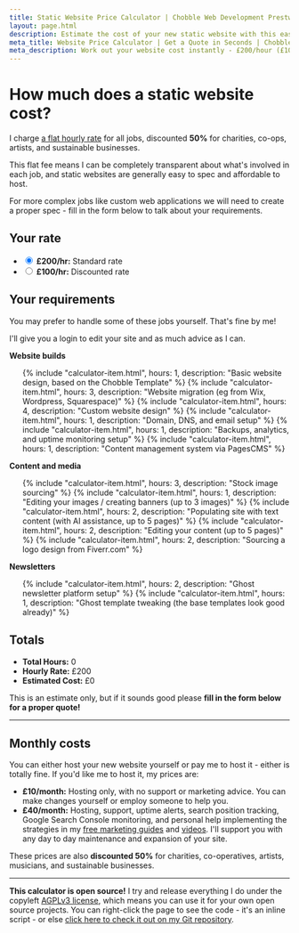 ```yaml
---
title: Static Website Price Calculator | Chobble Web Development Prestwich
layout: page.html
description: Estimate the cost of your new static website with this easy to use price calculator from Chobble. I charge a flat rate with no surprises.
meta_title: Website Price Calculator | Get a Quote in Seconds | Chobble
meta_description: Work out your website cost instantly - £200/hour (£100 for charities) - no hidden extras - includes design, migration, SEO setup - Manchester web developer
---
```


# How much does a static website cost?

I charge [a flat hourly rate](/prices/) for all jobs, discounted **50%** for charities, co-ops, artists, and sustainable businesses.

This flat fee means I can be completely transparent about what's involved in each job, and static websites are generally easy to spec and affordable to host.

For more complex jobs like custom web applications we will need to create a proper spec - fill in the form below to talk about your requirements.

## Your rate

<ul class="calculator-items">
  <li>
    <label>
      <input type="radio" name="rate" value="200" id="rate-standard" checked="true">
      <strong>£200/hr:</strong>
      Standard rate
    </label>
  </li>
  <li>
    <label>
      <input type="radio" name="rate" value="100" id="rate-discounted">
      <strong>£100/hr:</strong>
      Discounted rate
    </label>
  </li>
</ul>

## Your requirements

You may prefer to handle some of these jobs yourself. That's fine by me!

I'll give you a login to edit your site and as much advice as I can.

**Website builds**

<ul class="calculator-items">
  {% include "calculator-item.html", hours: 1, description: "Basic website design, based on the Chobble Template" %}
  {% include "calculator-item.html", hours: 3, description: "Website migration (eg from Wix, Wordpress, Squarespace)" %}
  {% include "calculator-item.html", hours: 4, description: "Custom website design" %}
  {% include "calculator-item.html", hours: 1, description: "Domain, DNS, and email setup" %}
  {% include "calculator-item.html", hours: 1, description: "Backups, analytics, and uptime monitoring setup" %}
  {% include "calculator-item.html", hours: 1, description: "Content management system via PagesCMS" %}
</ul>

**Content and media**

<ul class="calculator-items">
  {% include "calculator-item.html", hours: 3, description: "Stock image sourcing" %}
  {% include "calculator-item.html", hours: 1, description: "Editing your images / creating banners (up to 3 images)" %}
  {% include "calculator-item.html", hours: 2, description: "Populating site with text content (with AI assistance, up to 5 pages)" %}
  {% include "calculator-item.html", hours: 2, description: "Editing your content (up to 5 pages)" %}
  {% include "calculator-item.html", hours: 2, description: "Sourcing a logo design from Fiverr.com" %}
</ul>

**Newsletters**

<ul class="calculator-items">
  {% include "calculator-item.html", hours: 2, description: "Ghost newsletter platform setup" %}
  {% include "calculator-item.html", hours: 1, description: "Ghost template tweaking (the base templates look good already)" %}
</ul>

## Totals

- **Total Hours:** <output id="total-hours" for="">0</output>
- **Hourly Rate:** £<output id="hourly-rate" for="rate-standard rate-discounted">200</output>
- **Estimated Cost:** £<output id="total-cost" for="">0</output>

This is an estimate only, but if it sounds good please **fill in the form below for a proper quote!**

---

## Monthly costs

You can either host your new website yourself or pay me to host it - either is totally fine. If you'd like me to host it, my prices are:

- **£10/month:** Hosting only, with no support or marketing advice. You can make changes yourself or employ someone to help you.
- **£40/month:** Hosting, support, uptime alerts, search position tracking, Google Search Console monitoring, and personal help implementing the strategies in my [free marketing guides](/guides/) and [videos](/videos/). I'll support you with any day to day maintenance and expansion of your site.

These prices are also **discounted 50%** for charities, co-operatives, artists, musicians, and sustainable businesses.

<script>
  (function() {
    let initialized = false;
    const itemsSelector = '.calculator-items input[type="checkbox"]:checked';
    const rateSelector = 'input[name="rate"]:checked';
    const inputsSelector = 'input[type="checkbox"], input[type="radio"]';

    const updateOutputForAttributes = () => {
      const checkboxes = document.querySelectorAll('.calculator-items input[type="checkbox"]');
      const checkboxIds = Array.from(checkboxes).map(cb => cb.id).join(' ');
      const rateIds = 'rate-standard rate-discounted';

      const totalHoursEl = document.getElementById('total-hours');
      const totalCostEl = document.getElementById('total-cost');

      if (totalHoursEl) totalHoursEl.setAttribute('for', checkboxIds);
      if (totalCostEl) totalCostEl.setAttribute('for', `${checkboxIds} ${rateIds}`.trim());
    };

    const calculateTotal = () => {
      const rateElement = document.querySelector(rateSelector);
      if (!rateElement) return;

      const rate = rateElement.value;

      let totalHours = 0;
      document.querySelectorAll(itemsSelector).forEach(item => {
        totalHours += parseFloat(item.getAttribute('data-hours'));
      });

      const totalHoursEl = document.getElementById('total-hours');
      const hourlyRateEl = document.getElementById('hourly-rate');
      const totalCostEl = document.getElementById('total-cost');

      if (totalHoursEl) totalHoursEl.textContent = totalHours;
      if (hourlyRateEl) hourlyRateEl.textContent = rate;
      if (totalCostEl) totalCostEl.textContent = totalHours * rate;
    };

    const initCalculator = () => {
      if (initialized) return;

      const inputs = document.querySelectorAll(inputsSelector);
      if (inputs.length === 0) return;

      updateOutputForAttributes();

      inputs.forEach(input => {
        input.addEventListener('change', calculateTotal);
      });

      calculateTotal();
      initialized = true;
    };

    const teardownCalculator = () => {
      initialized = false;
    };

    document.addEventListener('DOMContentLoaded', initCalculator);
    document.addEventListener('turbo:load', initCalculator);
    document.addEventListener('turbo:before-cache', teardownCalculator);
  })();
</script>

---

**This calculator is open source!** I try and release everything I do under the copyleft [AGPLv3 license](https://www.gnu.org/licenses/agpl-3.0.en.html), which means you can use it for your own open source projects. You can right-click the page to see the code - it's an inline script - or else [click here to check it out on my Git repository](https://git.chobble.com/chobble/chobble-site/src/branch/main/src/price-calculator.md).

